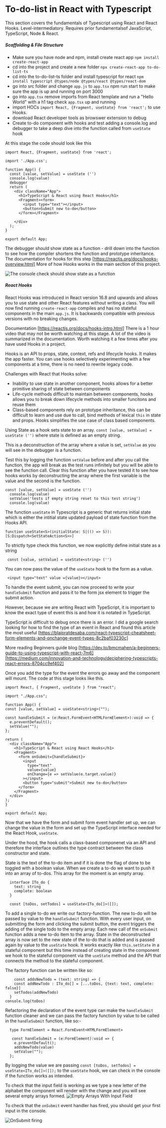 # To-do-list in React with Typescript

This section covers the fundamentals of Typescript using React and React Hooks.
Level-intermediatory. Requires prior fundamentalsof JavaScript, TypeScript, Node & React.

##### Scaffolding & File Structure 

- Make sure you have node and npm, install create react app ```npm install create-react-app```
- cd into the project and create a new folder ```npx create-react-app to-do-list-ts```
- cd into the to-do-list-ts folder and install typescript for react ```npm install typescript @types/node @types/react @types/react-dom```
- go into src folder and change ```app.js``` to ```app.tsx``` npm run start to make sure the app is up and running on port 3000
- go into ```app.tsx``` remove imports from React template and run a "Hello World" with a h1 tag check ```app.tsx``` up and running
- import HOCs ```import React, {Fragment, useState} from 'react';``` to use Hooks.
- download React developer tools as browswer extension to debug
- Create to-do component with hooks and test adding a console.log and debugger to take a deep dive into the function called from ```useState``` hook

At this stage the code should look like this

```
import React, {Fragment, useState} from 'react';

import './App.css';

function App() {
  const [value, setValue] = useState ('')
  console.log(value)
  debugger
  return (
    <div className="App">
      <h1>TypeScript & React using React Hooks</h1>
      <Fragment><form>
        <input type="text"></input>
        <button>Submit new to-do</button>
      </form></Fragment>
      
    </div>
  );
}

export default App;
```
The debugger should show state as a function - drill down into the function to see how the compiler shortens the function and prototype inheritance. The documentation for hooks for this step [https://reactjs.org/docs/hooks-overview.html] More of how Hooks works in the main section of this project.

![The console check should show state as a function](/to-do-list-ts/src/assets/debugger-stateHook.png?raw=true "use-state logged")

##### React Hooks
React Hooks was introduced in React version 16.8 and upwards and allows you to use state and other React features without writing a class. You will now find running ```create-react-app``` compiles and has no stateful components in the main ```app.js```. It is backwards compatible with previous versions with no breaking changes.

Documentation [https://reactjs.org/docs/hooks-intro.html] There is a 1 hour video that may not be worth watching at this stage. A lot of the video is summarized in the documentation. Worth watching it a few times after you have used Hooks in a project.

Hooks is an API to props, state, context, refs and lifecycle hooks. It makes the app faster. You can use hooks selectively experimenting with a few components at a time, there is no need to rewrite legacy code.

Challenges with React that Hooks solve: 
 - Inability to use state in another component, hooks allows for a better primitive sharing of state between compoinents
 - Life-cycle methods difficult to maintain between components, hooks allows you to break down lifecycle methods into smaller funcitons and reuse them
 - Class-based components rely on prototype inheritance, this can be difficult to learn and use due to call, bind methods of lexical ```this``` in state and props. Hooks simplifies the use case of class based components.

Using State as a hook sets state to an array. ```const [value, setValue] = useState ('')``` where state is defined as an empty string.

This is a deconstruction of the array where a value is set, ```setValue``` as you will see in the debugger is a function.

Test this by logging the function ```setValue``` before and after you call the function, the app will break as the test runs infinitely but you will be able to see the function call. Clear this function after you have tested it to see how hooks works by deconstructing the array where the first variable is the value and the second is the function.
```
const [value, setValue] = useState ('')
  console.log(value)
  setValue('tests if empty string reset to this test string')
  console.log(value)
  ```

  The function ```useState``` in Typescript is a generic that returns initial state which is either the intitial state  updated payload of state function from the Hooks API.

  ```function useState<S>(initialState: S|(() => S)): [S:Dispatch<SetStateAction<S>>]```

  To strictly type check this function, we now explicitly define initial state as a string

  ``` const [value, setValue] = useState<string> ('')```

  You can now pass the value of the ```useState``` hook to the form as a value.

  ``` <input type="text" value ={value}></input>```

  To handle the event submit, you can now proceed to write your ```handleSubmit``` function and pass it to the form jsx element to trigger the submit action. 
  
  However, because we are writing React with TypeScript, it is important to know the exact type of event this is and how it is notated in TypeScript. 
  
  TypeScript is difficult to debug once there is an error. I did a google search looking for how to find the type of an event in React and found this article the most useful [https://blaipratdesaba.com/react-typescript-cheatsheet-form-elements-and-onchange-event-types-8c2baf03230c]
  
  More reading 
  Beginners guide blog [https://dev.to/bmcmahen/a-beginners-guide-to-using-typescript-with-react-7m6]
  [https://medium.com/innovation-and-technology/deciphering-typescripts-react-errors-8704cc9ef402]

  Once you add the type for the event the errors go away and the component will mount. The code at this stage looks like this.

  ```
  import React, { Fragment, useState } from "react";

import "./App.css";

function App() {
  const [value, setValue] = useState<string>("");

  const handleSubmit = (e:React.FormEvent<HTMLFormElement>):void => {
    e.preventDefault();
    setValue("");
  };

  return (
    <div className="App">
      <h1>TypeScript & React using React Hooks</h1>
      <Fragment>
        <form onSubmit={handleSubmit}>
          <input
            type="text"
            value={value}
            onChange={e => setValue(e.target.value)}
          ></input>
          <button type="submit">Submit new to-do</button>
        </form>
      </Fragment>
    </div>
  );
}

export default App;
```
Now that we have the form and submit form event handler set up, we can change the value in the form and set up the TypeScript interface needed for the React Hook, ```useState```.

Under the hood, the hook calls a class-based componenet via an API and therefore the interface outlines the type contract between the class constructor and state.

State is the text of the to-do item and if it is done the flag of done to be toggled with a boolean value. When we create a to-do we want to push it into an array of to-dos. This array for the moment is an empty array.
```
  interface ITo_do {
    text: string
    complete: boolean
  }

  const [toDos, setTodos] = useState<ITo_do[]>([]);
  ```

  To add a single to-do we write our factory-function. The new to-do will be passed by value to the ```handleSubmit``` function. With every user input, on submitting the form and clicking the submit button, the event triggers the adding of the single todo to the empty array. Each new call of the ```onSubmit``` function adds a new to-do item to the array. State in the deconstructed array is now set to the new state of the to-do that is added and is passed again by value to the ```useState``` hook. It works exactly like ```this.setState``` in a stateful component but this time instead of creating state in the component we hook to the stateful component via the ```useState``` method and the API that connects the method to the stateful component.

  The factory function can be written like so:

```
    const addsNewTodo = (text: string) => {
    const addNewTodo : ITo_do[] = [...toDos, {text: text, complete: false}]
    setTodos(addNewTodo)
  }
console.log(toDos)
```

Refactoring the declaration of the event type can make the ```handleSubmit``` function cleaner and we can pass the factory function by value to be called in the ```handleSubmit``` function, like so:-

```
  type FormElement = React.FormEvent<HTMLFormElement>

   const handleSubmit = (e:FormElement):void => {
    e.preventDefault();
    addsNewTodo(value)
    setValue("");
  };
 ```

 By logging the value we are passing ```const [toDos, setTodos] = useState<ITo_do[]>([]);``` to the ```useState``` hook, we can check in the console if the function works as intended.

 To check that the input field is working as we type a new letter of the alphabet the component will render with the change and you will see several empty arrays formed.
 ![Empty Arrays With Input Field](/to-do-list-ts/src/assets/text-input-working.png)

 To check that the ```onSubmit``` event handler has fired, you should get your first input in the console.

 ![OnSubmit firing](/to-do-list-ts/src/assets/on-submit-working.png)
